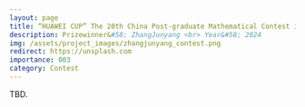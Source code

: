 ```yaml
---
layout: page
title: “HUAWEI CUP” The 20th China Post-graduate Mathematical Contest in Modeling
description: Prizewinner&#58; ZhangJunyang <br> Year&#58; 2024 
img: /assets/project_images/zhangjunyang_contest.png
redirect: https://unsplash.com
importance: 003
category: Contest
---
```


TBD.